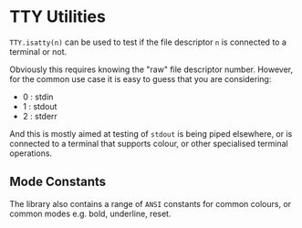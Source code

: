 # TTY Utilities

`TTY.isatty(n)` can be used to test if the file descriptor `n` is connected to a
terminal or not.

Obviously this requires knowing the "raw" file descriptor number. However, for
the common use case it is easy to guess that you are considering:

- 0 : stdin
- 1 : stdout
- 2 : stderr

And this is mostly aimed at testing of `stdout` is being piped elsewhere, or is
connected to a terminal that supports colour, or other specialised terminal
operations.

## Mode Constants

The library also contains a range of `ANSI` constants for common colours, or
common modes e.g. bold, underline, reset.
